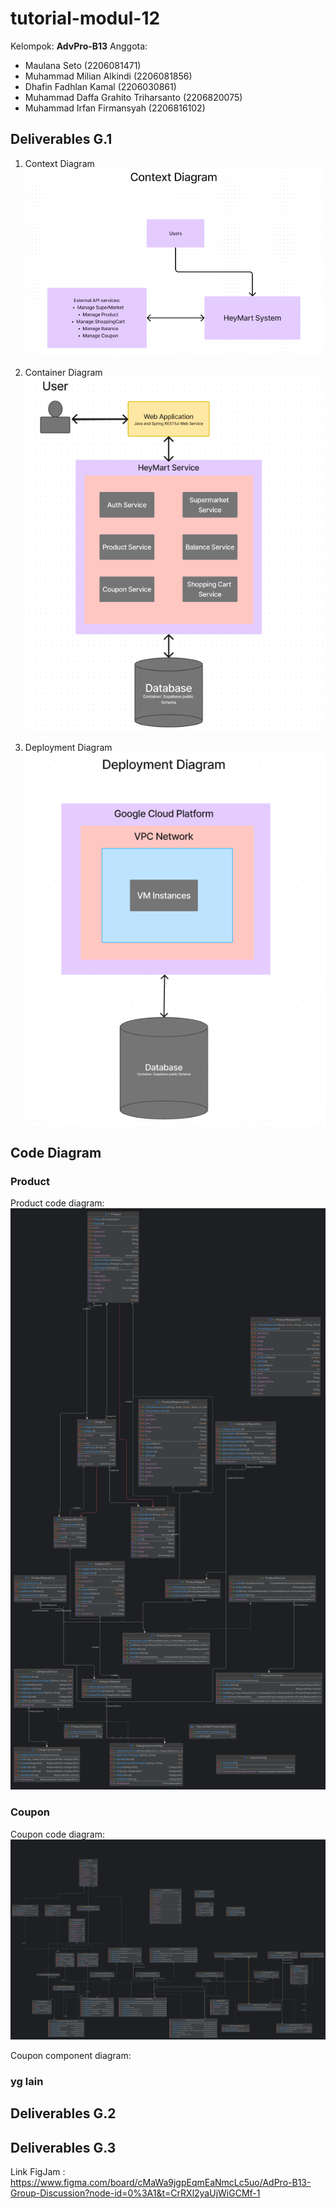 # tutorial-modul-12

Kelompok: **AdvPro-B13**
Anggota:
- Maulana Seto (2206081471)
- Muhammad Milian Alkindi (2206081856)
- Dhafin Fadhlan Kamal (2206030861)
- Muhammad Daffa Grahito Triharsanto (2206820075)
- Muhammad Irfan Firmansyah (2206816102)

## Deliverables G.1

1. Context Diagram  
![Context Diagram](assets/images/ContextDiagram.png)

1. Container Diagram  
![Container Diagram](assets/images/ContainerDiagram.png)

1. Deployment Diagram  
![Deployment Diagram](assets/images/DeploymentDiagram.png)

## Code Diagram

### Product
Product code diagram:
![Product Code Diagram](DeliverableDaffa/HeyMart%20Manage%20Product%20Code%20Diagram.png)

### Coupon
Coupon code diagram:
![alt text](DeliverableIrfan/image.png)

Coupon component diagram:

### yg lain

## Deliverables G.2

## Deliverables G.3


Link FigJam : https://www.figma.com/board/cMaWa9jgpEqmEaNmcLc5uo/AdPro-B13-Group-Discussion?node-id=0%3A1&t=CrRXl2yaUjWiGCMf-1